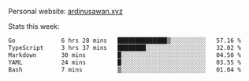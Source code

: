 Personal website: [ardinusawan.xyz](https://ardinusawan.xyz)

Stats this week:
<!--START_SECTION:waka-->

```txt
Go             6 hrs 28 mins   ██████████████▒░░░░░░░░░░   57.16 %
TypeScript     3 hrs 37 mins   ████████░░░░░░░░░░░░░░░░░   32.02 %
Markdown       30 mins         █░░░░░░░░░░░░░░░░░░░░░░░░   04.50 %
YAML           24 mins         █░░░░░░░░░░░░░░░░░░░░░░░░   03.55 %
Bash           7 mins          ▒░░░░░░░░░░░░░░░░░░░░░░░░   01.04 %
```

<!--END_SECTION:waka-->
